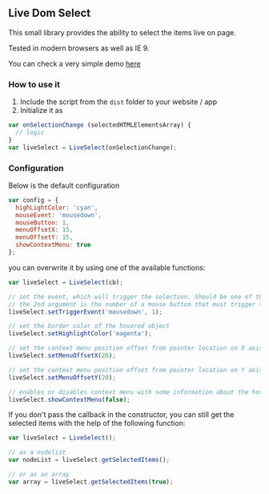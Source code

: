 ## Live Dom Select

This small library provides the ability to select the items live on page.

Tested in modern browsers as well as IE 9.

You can check a very simple demo [here](https://spring3.github.io/live-dom-select/)

### How to use it

1) Include the script from the `dist` folder to your website / app
2) Initialize it as
```js
var onSelectionChange (selectedHTMLElementsArray) {
  // logic
}
var liveSelect = LiveSelect(onSelectionChange);
```

### Configuration
Below is the default configuration
```js
var config = {
  highLightColor: 'cyan',
  mouseEvent: 'mousedown',
  mouseButton: 1,
  menuOffsetX: 15,
  menuOffsetY: 15,
  showContextMenu: true
};
```

you can overwrite it by using one of the available functions:
```js
var liveSelect = LiveSelect(cb);

// set the event, which will trigger the selection. Should be one of the MouseEvents
// the 2nd argument is the number of a mouse button that must trigger the event
liveSelect.setTriggerEvent('mousedown', 1);

// set the border color of the hovered object
liveSelect.setHighlightColor('magenta');

// set the context menu position offset from pointer location on X axis
liveSelect.setMenuOffsetX(20);

// set the context menu position offset from pointer location on Y axis
liveSelect.setMenuOffsetY(20);

// enables or disables context menu with some information about the hovered object
liveSelect.showContextMenu(false);
```

If you don't pass the callback in the constructor, you can still get the selected items with the help of the following function:
```js
var liveSelect = LiveSelect();

// as a nodelist
var nodeList = liveSelect.getSelectedItems();

// or as an array
var array = liveSelect.getSelectedItems(true);
```
